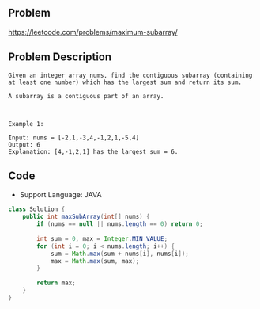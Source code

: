 ## Problem

https://leetcode.com/problems/maximum-subarray/

## Problem Description

```
Given an integer array nums, find the contiguous subarray (containing at least one number) which has the largest sum and return its sum.

A subarray is a contiguous part of an array.

 

Example 1:

Input: nums = [-2,1,-3,4,-1,2,1,-5,4]
Output: 6
Explanation: [4,-1,2,1] has the largest sum = 6.
```

## Code

- Support Language: JAVA

```JAVA
class Solution {
    public int maxSubArray(int[] nums) {
        if (nums == null || nums.length == 0) return 0;
        
        int sum = 0, max = Integer.MIN_VALUE;
        for (int i = 0; i < nums.length; i++) {
            sum = Math.max(sum + nums[i], nums[i]);
            max = Math.max(sum, max);
        }
        
        return max;
    }
}
```
